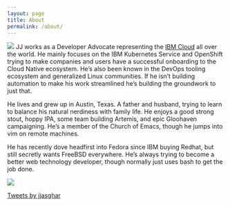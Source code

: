 ```yaml
---
layout: page
title: About
permalink: /about/
---
```


![](https://avatars2.githubusercontent.com/u/810824?s=200&v=4)
JJ works as a Developer Advocate representing the [IBM Cloud][ibm] all over the world. He mainly focuses on the IBM Kubernetes Service and OpenShift trying to make companies and users have a successful onboarding to the Cloud Native ecosystem. He’s also been known in the DevOps tooling ecosystem and generalized Linux communities. If he isn’t building automation to make his work streamlined he’s building the groundwork to just that.

He lives and grew up in Austin, Texas. A father and husband, trying to learn to balance his natural nerdiness with family life. He enjoys a good strong stout, hoppy IPA, some team building Artemis, and epic Gloohaven campaigning. He’s a member of the Church of Emacs, though he jumps into vim on remote machines. 

He has recently dove headfirst into Fedora since IBM buying Redhat, but still secretly wants FreeBSD everywhere. He’s always trying to become a better web technology developer, though normally just uses bash to get the job done.


![](../../../../../pics/one_start_vexpert.png)

<a class="twitter-timeline" data-lang="en" data-width="500" data-height="500" href="https://twitter.com/jjasghar">Tweets by jjasghar</a> <script async src="//platform.twitter.com/widgets.js" charset="utf-8"></script>

[ibm]: https://ibm.com/cloud
